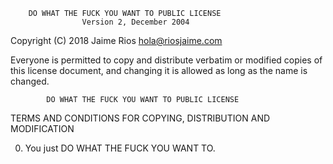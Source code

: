         DO WHAT THE FUCK YOU WANT TO PUBLIC LICENSE 
                    Version 2, December 2004 

 Copyright (C) 2018 Jaime Rios <hola@riosjaime.com> 

 Everyone is permitted to copy and distribute verbatim or modified 
 copies of this license document, and changing it is allowed as long 
 as the name is changed. 

            DO WHAT THE FUCK YOU WANT TO PUBLIC LICENSE 
   TERMS AND CONDITIONS FOR COPYING, DISTRIBUTION AND MODIFICATION 

  0. You just DO WHAT THE FUCK YOU WANT TO.
